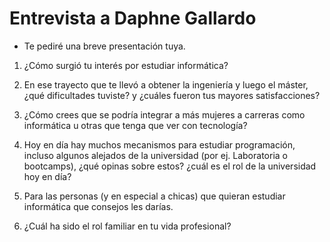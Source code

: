 # Entrevista a Daphne Gallardo

- Te pediré una breve presentación tuya.  

1.  ¿Cómo surgió tu interés por estudiar informática?  

2.  En ese trayecto que te llevó a obtener la ingeniería y luego el máster, ¿qué dificultades tuviste? y ¿cuáles fueron tus mayores satisfacciones?
3.  ¿Cómo crees que se podría integrar a más mujeres a carreras como informática u otras que tenga que ver con tecnología?
4.  Hoy en día hay muchos mecanismos para estudiar programación, incluso algunos alejados de la universidad (por ej. Laboratoria o bootcamps), ¿qué opinas sobre estos? ¿cuál es el rol de la universidad hoy en día?
5.  Para las personas (y en especial a chicas) que quieran estudiar informática que consejos les darías.
6.  ¿Cuál ha sido el rol familiar en tu vida profesional?
